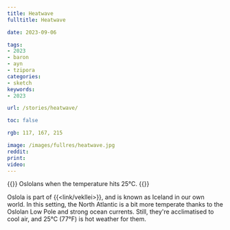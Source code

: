 ```yaml
---
title: Heatwave
fulltitle: Heatwave

date: 2023-09-06

tags:
- 2023
- baron
- ayn
- tzipora
categories:
- sketch
keywords:
- 2023

url: /stories/heatwave/

toc: false

rgb: 117, 167, 215

image: /images/fullres/heatwave.jpg
reddit:
print:
video:
---
```

{{<hint caption>}}
Oslolans when the temperature hits 25°C.
{{</hint>}}

Oslola is part of {{<link/vekllei>}}, and is known as Iceland in our own world. In this setting, the North Atlantic is a bit more temperate thanks to the Oslolan Low Pole and strong ocean currents. Still, they're acclimatised to cool air, and 25°C (77°F) is hot weather for them.